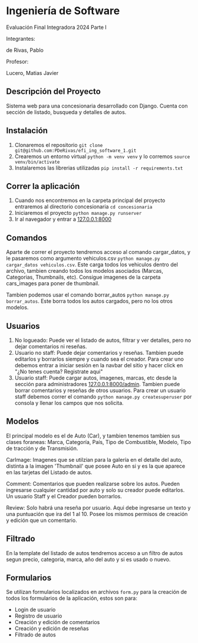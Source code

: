 # Ingeniería de Software

Evaluación Final Integradora 2024 Parte I

Integrantes:

de Rivas, Pablo

Profesor:

Lucero, Matias Javier

## Descripción del Proyecto

Sistema web para una concesionaria desarrollado con Django. Cuenta con sección de listado, busqueda y detalles de autos.

## Instalación

1. Clonaremos el repositorio ``` git clone git@github.com:PDeRivas/efi_ing_software_1.git ```
2. Crearemos un entorno virtual ``` python -m venv venv ``` y lo corremos ``` source venv/bin/activate ```
3. Instalaremos las librerias utilizadas ``` pip install -r requirements.txt ```

## Correr la aplicación

1. Cuando nos encontremos en la carpeta principal del proyecto entraremos al directorio concesionaria ``` cd concesionaria ```
2. Iniciaremos el proyecto ``` python manage.py runserver ```
3. Ir al navegador y entrar a [127.0.0.1:8000](http://127.0.0.1:8000/)

## Comandos

Aparte de correr el proyecto tendremos acceso al comando cargar_datos, y le pasaremos como argumento vehiculos.csv ``` python manage.py cargar_datos vehiculos.csv ```. Este carga todos los vehiculos dentro del archivo, tambien creando todos los modelos asociados (Marcas, Categorias, Thumbnails, etc). Consigue imagenes de la carpeta cars_images para poner de thumbnail.

Tambien podemos usar el comando borrar_autos ``` python manage.py borrar_autos ```. Este borra todos los autos cargados, pero no los otros modelos.

## Usuarios

1. No logueado: Puede ver el listado de autos, filtrar y ver detalles, pero no dejar comentarios ni reseñas.
2. Usuario no staff: Puede dejar comentarios y reseñas. Tambien puede editarlos y borrarlos siempre y cuando sea el creador. Para crear uno debemos entrar a iniciar sesión en la navbar del sitio y hacer click en "¿No tenes cuenta? Registrate aqui"
3. Usuario staff: Puede cargar autos, imagenes, marcas, etc desde la sección para administradores [127.0.0.1:8000/admin](http://127.0.0.1:8000/admin). Tambien puede borrar comentarios y reseñas de otros usuarios. Para crear un usuario staff debemos correr el comando ``` python manage.py createsuperuser ``` por consola y llenar los campos que nos solicita.

## Modelos

El principal modelo es el de Auto (Car), y tambien tenemos tambien sus clases foraneas: Marca, Categoría, País, Tipo de Combustible, Modelo, Tipo de tracción y de Transmisión.

CarImage: Imagenes que se utilzian para la galería en el detalle del auto, distinta a la imagen 'Thumbnail' que posee Auto en si y es la que aparece en las tarjetas del Listado de autos.

Comment: Comentarios que pueden realizarse sobre los autos. Pueden ingresarse cualquier cantidad por auto y solo su creador puede editarlos. Un usuario Staff y el Creador pueden borrarlos.

Review: Solo habrá una reseña por usuario. Aqui debe ingresarse un texto y una puntuación que ira del 1 al 10. Posee los mismos permisos de creación y edición que un comentario.

## Filtrado

En la template del listado de autos tendremos acceso a un filtro de autos segun precio, categoria, marca, año del auto y si es usado o nuevo.

## Formularios

Se utilizan formularios localizados en archivos ``` form.py ``` para la creación de todos los formularios de la aplicación, estos son para:
* Login de usuario
* Registro de usuario
* Creación y edición de comentarios
* Creación y edición de reseñas
* Filtrado de autos

